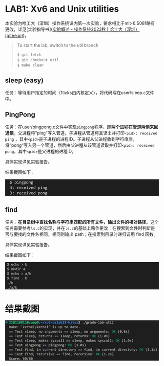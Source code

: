 # LAB1: Xv6 and Unix utilities

本实验为哈工大（深圳）操作系统课内第一次实验，要求相比于mit-6.S081略有更改，详见[实验指导书]([实验概述 - 操作系统2023秋 | 哈工大（深圳） (gitee.io)](http://hitsz-cslab.gitee.io/os-labs/lab1/part1/))。

> To start the lab, switch to the util branch
>
> ```c
> $ git fetch
> $ git checkout util
> $ make clean
> ```

## sleep (easy)

任务：等待用户指定的时间（1ticks由内核定义），将代码写在user/sleep.c文件中。

## PingPong

任务：在user/pingpong.c文件中实现`pingpong`程序，即**两个进程在管道两侧来回通信**。父进程将”ping”写入管道，子进程从管道将其读出并打印`<pid>: received ping` ，其中`<pid>`是子进程的进程ID。子进程从父进程收到字符串后，将”pong“写入另一个管道，然后由父进程从该管道读取并打印`<pid>: received pong`，其中`<pid>`是父进程的进程ID。

具体实现详见实验报告。

结果截图如下：

![image-20231205215506590](./img-of-README/image-20231205215506590.png)

##  find

任务：**在目录树中查找名称与字符串匹配的所有文件，输出文件的相对路径**。这个任务需要参考` ls.c `的实现，并在` ls.c `的基础上略作更改：在搜索到文件时判断是否与要找的文件名相同，相同则输出 path；在搜索到目录时递归调用 find 函数。

具体实现详见实验报告。

结果截图如下：

![image-20231205215747689](./img-of-README/image-20231205220009267.png)

# 结果截图

![image-20231205214812544](./img-of-README/image-20231205214812544.png)

